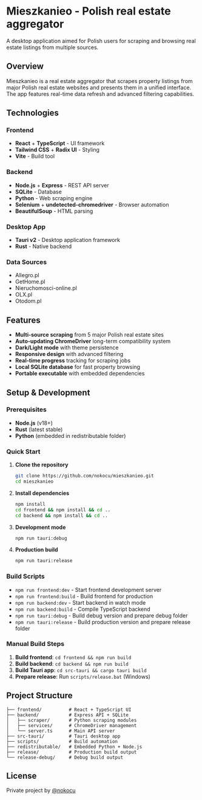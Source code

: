 # Mieszkanieo - Polish real estate aggregator

A desktop application aimed for Polish users for scraping and browsing real estate listings from multiple sources.

## Overview

Mieszkanieo is a real estate aggregator that scrapes property listings from major Polish real estate websites and presents them in a unified interface. The app features real-time data refresh and advanced filtering capabilities.

## Technologies

### Frontend
- **React** + **TypeScript** - UI framework
- **Tailwind CSS** + **Radix UI** - Styling
- **Vite** - Build tool

### Backend
- **Node.js** + **Express** - REST API server
- **SQLite** - Database
- **Python** - Web scraping engine
- **Selenium** + **undetected-chromedriver** - Browser automation
- **BeautifulSoup** - HTML parsing

### Desktop App
- **Tauri v2** - Desktop application framework
- **Rust** - Native backend

### Data Sources
- Allegro.pl
- GetHome.pl
- Nieruchomosci-online.pl
- OLX.pl
- Otodom.pl

## Features

- **Multi-source scraping** from 5 major Polish real estate sites
- **Auto-updating ChromeDriver** long-term compatibility system
- **Dark/Light mode** with theme persistence
- **Responsive design** with advanced filtering
- **Real-time progress** tracking for scraping jobs
- **Local SQLite database** for fast property browsing
- **Portable executable** with embedded dependencies

## Setup & Development

### Prerequisites
- **Node.js** (v18+)
- **Rust** (latest stable)
- **Python** (embedded in redistributable folder)

### Quick Start

1. **Clone the repository**
   ```bash
   git clone https://github.com/nokocu/mieszkanieo.git
   cd mieszkanieo
   ```

2. **Install dependencies**
   ```bash
   npm install
   cd frontend && npm install && cd ..
   cd backend && npm install && cd ..
   ```

3. **Development mode**
   ```bash
   npm run tauri:debug
   ```

4. **Production build**
   ```bash
   npm run tauri:release
   ```

### Build Scripts

- `npm run frontend:dev` - Start frontend development server
- `npm run frontend:build` - Build frontend for production
- `npm run backend:dev` - Start backend in watch mode
- `npm run backend:build` - Compile TypeScript backend
- `npm run tauri:debug` - Build debug version and prepare debug folder
- `npm run tauri:release` - Build production version and prepare release folder

### Manual Build Steps

1. **Build frontend**: `cd frontend && npm run build`
2. **Build backend**: `cd backend && npm run build`  
3. **Build Tauri app**: `cd src-tauri && cargo tauri build`
4. **Prepare release**: Run `scripts/release.bat` (Windows)

## Project Structure

```
├── frontend/          # React + TypeScript UI
├── backend/           # Express API + SQLite
│   ├── scraper/       # Python scraping modules
│   ├── services/      # ChromeDriver management
│   └── server.ts      # Main API server
├── src-tauri/         # Tauri desktop app
├── scripts/           # Build automation
├── redistributable/   # Embedded Python + Node.js
├── release/           # Production build output
└── release-debug/     # Debug build output
```

## License

Private project by [@nokocu](https://github.com/nokocu)
